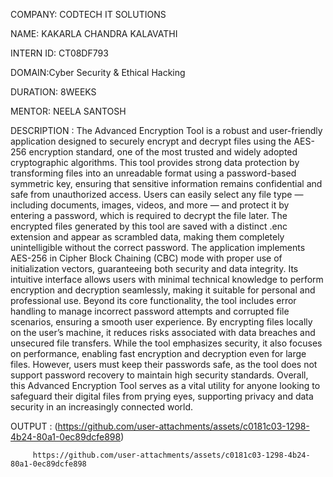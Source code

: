 COMPANY: CODTECH IT SOLUTIONS

NAME: KAKARLA CHANDRA KALAVATHI

INTERN ID: CT08DF793

DOMAIN:Cyber Security & Ethical Hacking

DURATION: 8WEEKS

MENTOR: NEELA SANTOSH

DESCRIPTION : The Advanced Encryption Tool is a robust and user-friendly application designed to securely encrypt and decrypt files using the AES-256 encryption standard, one of the most trusted and widely adopted cryptographic algorithms. This tool provides strong data protection by transforming files into an unreadable format using a password-based symmetric key, ensuring that sensitive information remains confidential and safe from unauthorized access. Users can easily select any file type — including documents, images, videos, and more — and protect it by entering a password, which is required to decrypt the file later. The encrypted files generated by this tool are saved with a distinct .enc extension and appear as scrambled data, making them completely unintelligible without the correct password. The application implements AES-256 in Cipher Block Chaining (CBC) mode with proper use of initialization vectors, guaranteeing both security and data integrity. Its intuitive interface allows users with minimal technical knowledge to perform encryption and decryption seamlessly, making it suitable for personal and professional use. Beyond its core functionality, the tool includes error handling to manage incorrect password attempts and corrupted file scenarios, ensuring a smooth user experience. By encrypting files locally on the user’s machine, it reduces risks associated with data breaches and unsecured file transfers. While the tool emphasizes security, it also focuses on performance, enabling fast encryption and decryption even for large files. However, users must keep their passwords safe, as the tool does not support password recovery to maintain high security standards. Overall, this Advanced Encryption Tool serves as a vital utility for anyone looking to safeguard their digital files from prying eyes, supporting privacy and data security in an increasingly connected world.

OUTPUT : (https://github.com/user-attachments/assets/c0181c03-1298-4b24-80a1-0ec89dcfe898)

         https://github.com/user-attachments/assets/c0181c03-1298-4b24-80a1-0ec89dcfe898

